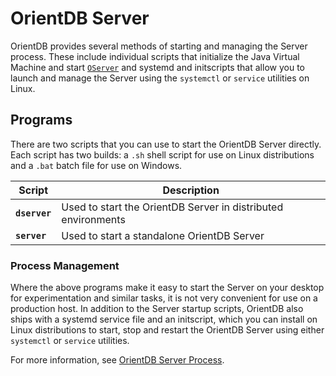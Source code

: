 # OrientDB Server 

OrientDB provides several methods of starting and managing the Server process.  These include individual scripts that initialize the Java Virtual Machine and start [`OServer`](../java/ref/OServer.md) and systemd and initscripts that allow you to launch and manage the Server using the `systemctl` or `service` utilities on Linux.

## Programs

There are two scripts that you can use to start the OrientDB Server directly.  Each script has two builds: a `.sh` shell script for use on Linux distributions and a `.bat` batch file for use on Windows.

| Script | Description |
|---|---|
| **`dserver`** | Used to start the OrientDB Server in distributed environments |
| **`server`** | Used to start a standalone OrientDB Server |

### Process Management

Where the above programs make it easy to start the Server on your desktop for experimentation and similar tasks, it is not very convenient for use on a production host.  In addition to the Server startup scripts, OrientDB also ships with a systemd service file and an initscript, which you can install on Linux distributions to start, stop and restart the OrientDB Server using either `systemctl` or `service` utilities.

For more information, see [OrientDB Server Process](orientdb.md).



